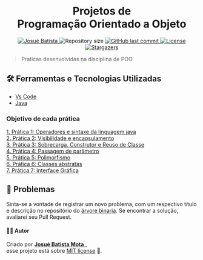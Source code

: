 <h1 align = "center">
<strong>Projetos de<br> Programação Orientado a Objeto</strong>
</h1>

<p align="center">
   <a href="https://www.linkedin.com/in/josu%C3%A9-batista-694bba135/">
      <img alt="Josué Batista" src="https://img.shields.io/badge/-JosuéBatista-993333?style=flat&logo=Linkedin&logoColor=white" />
   </a>
  <img alt="Repository size" src="https://img.shields.io/github/repo-size/Josuebmota/Projetos-de-Poo?color=993333">
  <a href="https://github.com/Josuebmota/Projetos-de-Poo/commits/master">
    <img alt="GitHub last commit" src="https://img.shields.io/github/last-commit/Josuebmota/Projetos-de-Poo?color=993333">
  </a> 
  <a href="https://github.com/Josuebmota/Projetos-de-Poo/blob/master/LICENSE"><img alt="License" src="https://img.shields.io/badge/license-MIT-993333">
  </a>
  <a href="https://github.com/Josuebmota/Projetos-de-Poo/stargazers"><img alt="Stargazers" src="https://img.shields.io/github/stars/Josuebmota/Projetos-de-Poo?color=993333&logo=github">
  </a>
</p>

> Praticas desenvolvidas na disciplina de POO

## 🛠️ Ferramentas e Tecnologias Utilizadas
- [Vs Code](https://code.visualstudio.com/)
- [Java](https://www.java.com/pt_BR/)

### Objetivo de cada prática

[1. Prática 1: Operadores e sintaxe da linguagem java](https://github.com/Josuebmota/Projetos-de-Poo/tree/master/Pr%C3%A1tica1)<br>
[2. Prática 2: Visibilidade e encapsulamento](https://github.com/Josuebmota/Projetos-de-Poo/tree/master/Pr%C3%A1tica2)<br>
[3. Prática 3: Sobrecarga, Construtor e Reuso de Classe](https://github.com/Josuebmota/Projetos-de-Poo/tree/master/Pr%C3%A1tica3)<br>
[4. Prática 4: Passagem de parâmetro](https://github.com/Josuebmota/Projetos-de-Poo/tree/master/Pr%C3%A1tica4)<br>
[5. Prática 5: Polimorfismo](https://github.com/Josuebmota/Projetos-de-Poo/tree/master/Pr%C3%A1tica5)<br>
[6. Prática 6: Classes abstratas](https://github.com/Josuebmota/Projetos-de-Poo/tree/master/Pr%C3%A1tica6)<br>
[7. Prática 7: Interface Gráfica](https://github.com/Josuebmota/Projetos-de-Poo/tree/master/Pr%C3%A1tica7)<br>

## 🐛 Problemas

Sinta-se a vontade de registrar um novo problema, com um respectivo título e descrição no repositório do [árvore binaria](https://github.com/Josuebmota/Arvore-Binaria/issues). Se encontrar a solução, avaliarei seu Pull Request.

#### 👨‍💻 [](<[https://github.com/Josuebmota/Arvore-Binaria](https://github.com/Josuebmota/Arvore-Binaria)#autor>)Autor

Criado por [**Josué Batista Mota** ](https://github.com/Josuebmota), <br>esse projeto está sobre [MIT license](./LICENSE) 📃.
